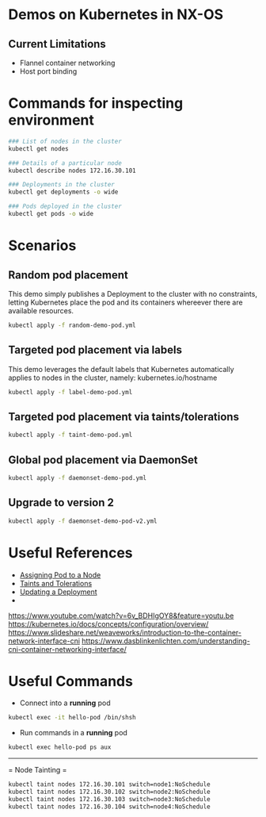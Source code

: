 # Demos on Kubernetes in NX-OS

## Current Limitations

* Flannel container networking 
* Host port binding

# Commands for inspecting environment

```bash
### List of nodes in the cluster
kubectl get nodes

### Details of a particular node
kubectl describe nodes 172.16.30.101

### Deployments in the cluster
kubectl get deployments -o wide

### Pods deployed in the cluster
kubectl get pods -o wide

```

# Scenarios

## Random pod placement

This demo simply publishes a Deployment to the cluster with no
constraints, letting Kubernetes place the pod and its containers
whereever there are available resources.

```bash
kubectl apply -f random-demo-pod.yml
```

## Targeted pod placement via labels

This demo leverages the default labels that Kubernetes automatically
applies to nodes in the cluster, namely: kubernetes.io/hostname

```bash
kubectl apply -f label-demo-pod.yml
```

## Targeted pod placement via taints/tolerations


```bash
kubectl apply -f taint-demo-pod.yml
```

## Global pod placement via DaemonSet

```bash
kubectl apply -f daemonset-demo-pod.yml
```

## Upgrade to version 2

```bash
kubectl apply -f daemonset-demo-pod-v2.yml
```

# Useful References

* [Assigning Pod to a Node](https://kubernetes.io/docs/concepts/configuration/assign-pod-node/)
* [Taints and Tolerations](https://kubernetes.io/docs/concepts/configuration/taint-and-toleration/)
* [Updating a Deployment](https://kubernetes.io/docs/concepts/workloads/controllers/deployment/#updating-a-deployment)
* 
https://www.youtube.com/watch?v=6v_BDHIgOY8&feature=youtu.be
https://kubernetes.io/docs/concepts/configuration/overview/
https://www.slideshare.net/weaveworks/introduction-to-the-container-network-interface-cni
https://www.dasblinkenlichten.com/understanding-cni-container-networking-interface/

# Useful Commands

* Connect into a **running** pod

```bash
kubectl exec -it hello-pod /bin/shsh

```

* Run commands in a **running** pod

```bash
kubectl exec hello-pod ps aux
```

-------------

= Node Tainting =

```bash
kubectl taint nodes 172.16.30.101 switch=node1:NoSchedule
kubectl taint nodes 172.16.30.102 switch=node2:NoSchedule
kubectl taint nodes 172.16.30.103 switch=node3:NoSchedule
kubectl taint nodes 172.16.30.104 switch=node4:NoSchedule
```